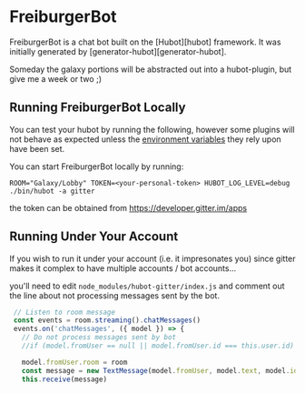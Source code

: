 # FreiburgerBot

FreiburgerBot is a chat bot built on the [Hubot][hubot] framework. It was
initially generated by [generator-hubot][generator-hubot].

Someday the galaxy portions will be abstracted out into a hubot-plugin, but give me a week or two ;)

## Running FreiburgerBot Locally

You can test your hubot by running the following, however some plugins will not
behave as expected unless the [environment variables](#configuration) they rely
upon have been set.

You can start FreiburgerBot locally by running:

```
ROOM="Galaxy/Lobby" TOKEN=<your-personal-token> HUBOT_LOG_LEVEL=debug ./bin/hubot -a gitter
```

the token can be obtained from https://developer.gitter.im/apps

## Running Under Your Account

If you wish to run it under your account (i.e. it impresonates you) since gitter makes it complex to have multiple accounts / bot accounts...

you'll need to edit `node_modules/hubot-gitter/index.js` and comment out the line about not processing messages sent by the bot.

```javascript
 // Listen to room message
 const events = room.streaming().chatMessages()
 events.on('chatMessages', ({ model }) => {
   // Do not process messages sent by bot
   //if (model.fromUser == null || model.fromUser.id === this.user.id) return

   model.fromUser.room = room
   const message = new TextMessage(model.fromUser, model.text, model.id)
   this.receive(message)
```
